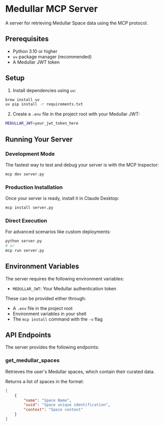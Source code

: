 # Medullar MCP Server

A server for retrieving Medullar Space data using the MCP protocol.

## Prerequisites

- Python 3.10 or higher
- `uv` package manager (recommended)
- A Medullar JWT token

## Setup

1. Install dependencies using `uv`:
```bash
brew install uv
uv pip install -r requirements.txt
```

2. Create a `.env` file in the project root with your Medullar JWT:
```bash
MEDULLAR_JWT=your_jwt_token_here
```

## Running Your Server

### Development Mode

The fastest way to test and debug your server is with the MCP Inspector:

```bash
mcp dev server.py
```

### Production Installation

Once your server is ready, install it in Claude Desktop:

```bash
mcp install server.py
```

### Direct Execution

For advanced scenarios like custom deployments:

```bash
python server.py
# or
mcp run server.py
```

## Environment Variables

The server requires the following environment variables:
- `MEDULLAR_JWT`: Your Medullar authentication token

These can be provided either through:
- A `.env` file in the project root
- Environment variables in your shell
- The `mcp install` command with the `-v` flag

## API Endpoints

The server provides the following endpoints:

### get_medullar_spaces
Retrieves the user's Medullar spaces, which contain their curated data.

Returns a list of spaces in the format:
```json
[
    {
        "name": "Space Name",
        "uuid": "Space unique identification",
        "context": "Space context"
    }
]
```